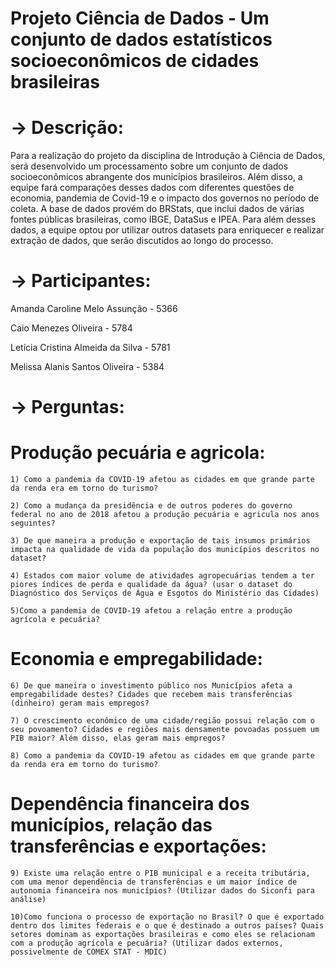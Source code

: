 # Projeto Ciência de Dados - Um conjunto de dados estatísticos socioeconômicos de cidades brasileiras

# -> Descrição:
  Para a realização do projeto da disciplina de Introdução à Ciência de Dados, será desenvolvido um processamento sobre um conjunto de dados socioeconômicos abrangente dos municípios brasileiros. Além disso, a equipe fará comparações desses dados com diferentes questões de economia, pandemia de Covid-19 e o impacto dos governos no período de coleta. A base de dados provém do BRStats, que inclui dados de várias fontes públicas brasileiras, como IBGE, DataSus e IPEA. Para além desses dados, a equipe optou por utilizar outros datasets para enriquecer e realizar extração de dados, que serão discutidos ao longo do processo.

# -> Participantes:

  Amanda Caroline Melo Assunção - 5366

  Caio Menezes Oliveira - 5784

  Letícia Cristina Almeida da Silva - 5781

  Melissa Alanis Santos Oliveira - 5384

# -> Perguntas:
  # Produção pecuária e agricola:

    1) Como a pandemia da COVID-19 afetou as cidades em que grande parte da renda era em torno do turismo?

    2) Como a mudança da presidência e de outros poderes do governo federal no ano de 2018 afetou a produção pecuária e agricula nos anos seguintes?

    3) De que maneira a produção e exportação de tais insumos primários impacta na qualidade de vida da população dos municípios descritos no dataset?

    4) Estados com maior volume de atividades agropecuárias tendem a ter piores índices de perda e qualidade da água? (usar o dataset do Diagnóstico dos Serviços de Água e Esgotos do Ministério das Cidades)

    5)Como a pandemia de COVID-19 afetou a relação entre a produção agrícola e pecuária?

# Economia e empregabilidade:

    6) De que maneira o investimento público nos Municípios afeta a empregabilidade destes? Cidades que recebem mais transferências (dinheiro) geram mais empregos?
  
    7) O crescimento econômico de uma cidade/região possui relação com o seu povoamento? Cidades e regiões mais densamente povoadas possuem um PIB maior? Além disso, elas geram mais empregos?

    8) Como a pandemia da COVID-19 afetou as cidades em que grande parte da renda era em torno do turismo?

# Dependência financeira dos municípios, relação das transferências e exportações:

    9) Existe uma relação entre o PIB municipal e a receita tributária, com uma menor dependência de transferências e um maior índice de autonomia financeira nos municípios? (Utilizar dados do Siconfi para análise)

    10)Como funciona o processo de exportação no Brasil? O que é exportado dentro dos limites federais e o que é destinado a outros países? Quais setores dominam as exportações brasileiras e como eles se relacionam com a produção agrícola e pecuária? (Utilizar dados externos, possivelmente de COMEX STAT - MDIC)
